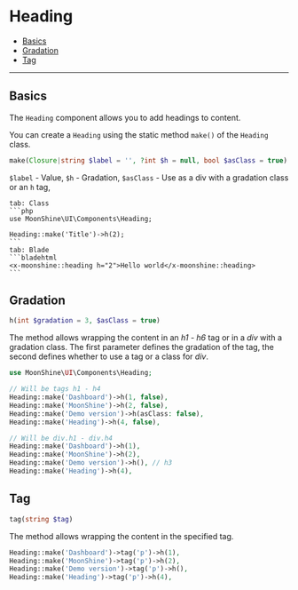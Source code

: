 # Heading

- [Basics](#basics)
- [Gradation](#gradation)
- [Tag](#custom-tag)

---

<a name="basics"></a>
## Basics

The `Heading` component allows you to add headings to content.

You can create a `Heading` using the static method `make()` of the `Heading` class.

```php
make(Closure|string $label = '', ?int $h = null, bool $asClass = true)
```

`$label` - Value,
`$h` - Gradation,
`$asClass` - Use as a div with a gradation class or an `h` tag,

~~~tabs
tab: Class
```php
use MoonShine\UI\Components\Heading;

Heading::make('Title')->h(2);
```
tab: Blade
```bladehtml
<x-moonshine::heading h="2">Hello world</x-moonshine::heading>
```
~~~

<a name="gradation"></a>
## Gradation

```php
h(int $gradation = 3, $asClass = true)
```

The method allows wrapping the content in an *h1 - h6* tag or in a *div* with a gradation class.
The first parameter defines the gradation of the tag, the second defines whether to use a tag or a class for *div*.

```php
use MoonShine\UI\Components\Heading;

// Will be tags h1 - h4
Heading::make('Dashboard')->h(1, false),
Heading::make('MoonShine')->h(2, false),
Heading::make('Demo version')->h(asClass: false),
Heading::make('Heading')->h(4, false),

// Will be div.h1 - div.h4
Heading::make('Dashboard')->h(1),
Heading::make('MoonShine')->h(2),
Heading::make('Demo version')->h(), // h3
Heading::make('Heading')->h(4),
```

<a name="custom-tag"></a>
## Tag

```php
tag(string $tag)
```

The method allows wrapping the content in the specified tag.

```php
Heading::make('Dashboard')->tag('p')->h(1),
Heading::make('MoonShine')->tag('p')->h(2),
Heading::make('Demo version')->tag('p')->h(),
Heading::make('Heading')->tag('p')->h(4),
```
